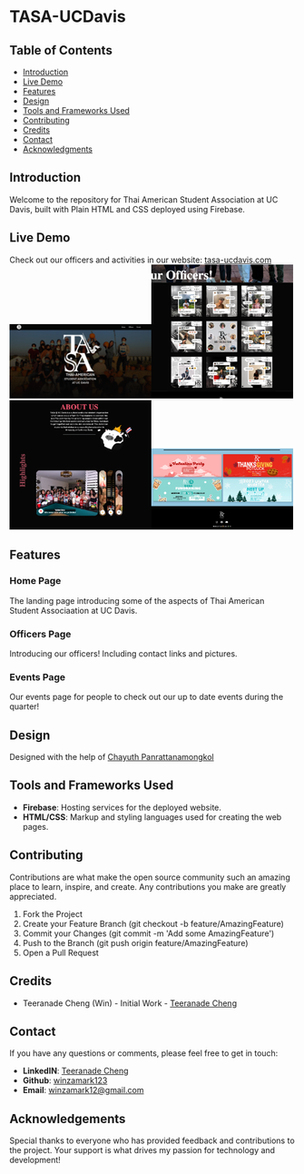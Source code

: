 # TASA-UCDavis

## Table of Contents

- [Introduction](#introduction)
- [Live Demo](#live-demo)
- [Features](#features)
- [Design](#design)
- [Tools and Frameworks Used](#tools-and-framework-used)
- [Contributing](#contributing)
- [Credits](#credits)
- [Contact](#contact)
- [Acknowledgments](#acknowledgments)

## Introduction

Welcome to the repository for Thai American Student Association at UC Davis, built with Plain HTML and CSS deployed using Firebase.

## Live Demo

Check out our officers and activities in our website: <a href="https://tasa-ucdavis.com/" target = "_blank"> tasa-ucdavis.com </a>  
<img src="./gitImages/TASA.png" alt="TASA" width="250"/><img src="./gitImages/Officers.png" alt="Officers" width="250"/>
<img src="./gitImages/AboutUs.png" alt="AboutUS" width="250" /><img src="./gitImages/Events.png" alt="Events" width="250" />

## Features

### Home Page

The landing page introducing some of the aspects of Thai American Student Associaation at UC Davis.

### Officers Page

Introducing our officers! Including contact links and pictures.

### Events Page

Our events page for people to check out our up to date events during the quarter!

## Design

Designed with the help of <a href="https://www.instagram.com/chiny_honey/" target = "_blank"> Chayuth Panrattanamongkol </a>

## Tools and Frameworks Used

- **Firebase**: Hosting services for the deployed website.
- **HTML/CSS**: Markup and styling languages used for creating the web pages.

## Contributing

Contributions are what make the open source community such an amazing place to learn, inspire, and create. Any contributions you make are greatly appreciated.

1. Fork the Project
2. Create your Feature Branch (git checkout -b feature/AmazingFeature)
3. Commit your Changes (git commit -m 'Add some AmazingFeature')
4. Push to the Branch (git push origin feature/AmazingFeature)
5. Open a Pull Request

## Credits

- Teeranade Cheng (Win) - Initial Work - [Teeranade Cheng](#contact)

## Contact

If you have any questions or comments, please feel free to get in touch:

- **LinkedIN**: <a href="https://www.linkedin.com/in/teeranade-cheng/" target = "_blank"> Teeranade Cheng </a>
- **Github**: <a href="https://github.com/winzamark123/" target = "_blank">winzamark123 </a>
- **Email**: winzamark12@gmail.com

## Acknowledgements

Special thanks to everyone who has provided feedback and contributions to the project. Your support is what drives my passion for technology and development!
